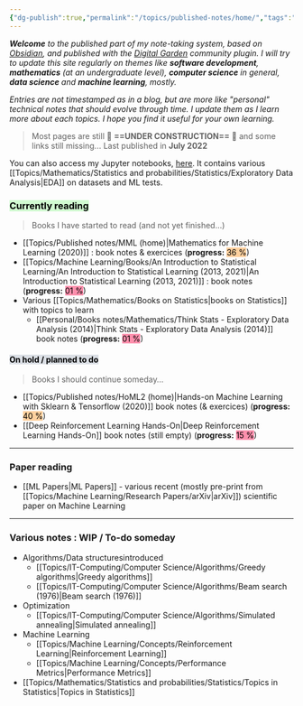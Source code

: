 ```yaml
---
{"dg-publish":true,"permalink":"/topics/published-notes/home/","tags":"gardenEntry","dgHomeLink":true,"dgPassFrontmatter":false}
---
```



***Welcome** to the published part of my note-taking system, based on [Obsidian](https://obsidian.md/), and published with the [Digital Garden](https://github.com/oleeskild/Obsidian-Digital-Garden) community plugin. I will try to update this site regularly on themes like **software development**, **mathematics** (at an undergraduate level), **computer science** in general, **data science** and **machine learning**, mostly.*

*Entries are not timestamped as in a blog, but are more like "personal" technical notes that should evolve through time. I update them as I learn more about each topics. I hope you find it useful for your own learning.*

> Most pages are still 🚧 **==UNDER CONSTRUCTION==** 🚧 and some links still missing...
> Last published in **July 2022**

You can also access my Jupyter notebooks, [here](https://notebooks.yannick42.dev). It contains various [[Topics/Mathematics/Statistics and probabilities/Statistics/Exploratory Data Analysis|EDA]] on datasets and ML tests.

### <mark style="background: #BBFABBA6;">Currently reading</mark>
> Books I have started to read (and not yet finished…)
- [[Topics/Published notes/MML (home)|Mathematics for Machine Learning (2020)]] : book notes & exercices (**progress:** <mark style="background: #FFB86CA6;">36 %</mark>)
- [[Topics/Machine Learning/Books/An Introduction to Statistical Learning/An Introduction to Statistical Learning (2013, 2021)|An Introduction to Statistical Learning (2013, 2021)]] : book notes (**progress:** <mark style="background: #FF5582A6;">01 %</mark>)
- Various [[Topics/Mathematics/Books on Statistics|books on Statistics]] with topics to learn
	- [[Personal/Books notes/Mathematics/Think Stats - Exploratory Data Analysis (2014)|Think Stats - Exploratory Data Analysis (2014)]] book notes (**progress:** <mark style="background: #FF5582A6;">01 %</mark>)

#### <mark style="background: #CACFD9A6;">On hold / planned to do</mark>
> Books I should continue someday…
- [[Topics/Published notes/HoML2 (home)|Hands-on Machine Learning with Sklearn & Tensorflow (2020)]] book notes (& exercices) (**progress:** <mark style="background: #FFB86CA6;">40 %</mark>)
- [[Deep Reinforcement Learning Hands-On|Deep Reinforcement Learning Hands-On]] book notes (still empty) (**progress:** <mark style="background: #FF5582A6;">15 %</mark>)

---
### Paper reading
- [[ML Papers|ML Papers]] - various recent (mostly pre-print from [[Topics/Machine Learning/Research Papers/arXiv|arXiv]]) scientific paper on Machine Learning

---
### Various notes : WIP / To-do someday
- Algorithms/Data structuresintroduced
	- [[Topics/IT-Computing/Computer Science/Algorithms/Greedy algorithms|Greedy algorithms]]
	- [[Topics/IT-Computing/Computer Science/Algorithms/Beam search (1976)|Beam search (1976)]]
- Optimization
	- [[Topics/IT-Computing/Computer Science/Algorithms/Simulated annealing|Simulated annealing]]
- Machine Learning
	- [[Topics/Machine Learning/Concepts/Reinforcement Learning|Reinforcement Learning]]
	- [[Topics/Machine Learning/Concepts/Performance Metrics|Performance Metrics]]
- [[Topics/Mathematics/Statistics and probabilities/Statistics/Topics in Statistics|Topics in Statistics]]
